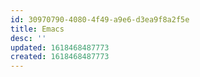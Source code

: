 ```yaml
---
id: 30970790-4080-4f49-a9e6-d3ea9f8a2f5e
title: Emacs
desc: ''
updated: 1618468487773
created: 1618468487773
---
```



